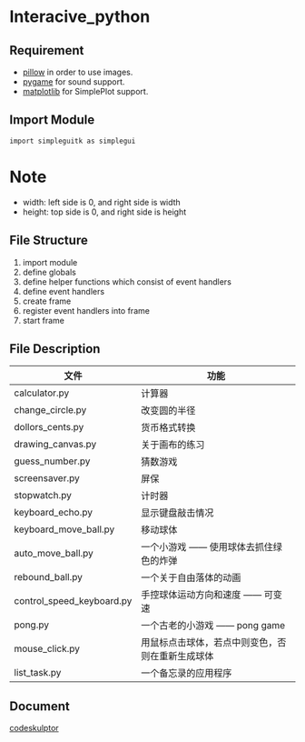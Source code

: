 # Interacive_python

## Requirement
* [pillow](https://github.com/python-pillow/Pillow "pillow") in order to use images.
* [pygame](http://www.pygame.org/hifi.html "pygame") for sound support.
* [matplotlib](http://matplotlib.org/ "matplotlib") for SimplePlot support.

## Import Module
```
import simpleguitk as simplegui
```

# Note
* width:  left side is 0, and right side is width
* height:  top side is 0, and right side is height

## File Structure
1. import module
2. define globals
3. define helper functions which consist of event handlers
4. define event handlers
5. create frame
6. register event handlers into frame
7. start frame

## File Description
文件 | 功能
--- | ---
calculator.py | 计算器
change_circle.py | 改变圆的半径
dollors_cents.py | 货币格式转换
drawing_canvas.py | 关于画布的练习
guess_number.py | 猜数游戏
screensaver.py | 屏保
stopwatch.py | 计时器
keyboard_echo.py | 显示键盘敲击情况
keyboard_move_ball.py | 移动球体
auto_move_ball.py | 一个小游戏 —— 使用球体去抓住绿色的炸弹
rebound_ball.py | 一个关于自由落体的动画
control_speed_keyboard.py | 手控球体运动方向和速度 —— 可变速
pong.py | 一个古老的小游戏 —— pong game
mouse_click.py | 用鼠标点击球体，若点中则变色，否则在重新生成球体
list_task.py | 一个备忘录的应用程序

## Document
[codeskulptor](http://www.cs.rice.edu/~greiner/codeskulptor_test/docs.html#tabs-Python "codeskulptor")
